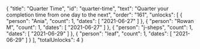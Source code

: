 {
  "title": "Quarter Time",
  "id": "quarter-time",
  "text": "Quarter your completion time from one day to the next",
  "order": "161",
  "unlocks": [
    {
      "person": "Ania",
      "count": 1,
      "dates": [
        "2021-06-27"
      ]
    },
    {
      "person": "Rowan M",
      "count": 1,
      "dates": [
        "2021-06-27"
      ]
    },
    {
      "person": "j-sheps",
      "count": 1,
      "dates": [
        "2021-06-29"
      ]
    },
    {
      "person": "leaf",
      "count": 1,
      "dates": [
        "2021-06-29"
      ]
    }
  ],
  "totalUnlocks": 4
}